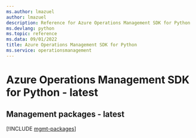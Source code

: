 ```yaml
---
ms.author: lmazuel
author: lmazuel
description: Reference for Azure Operations Management SDK for Python
ms.devlang: python
ms.topic: reference
ms.data: 09/01/2022
title: Azure Operations Management SDK for Python
ms.service: operationsmanagement
---
```

# Azure Operations Management SDK for Python - latest

## Management packages - latest
[!INCLUDE [mgmt-packages](operations-management-mgmt-index.md)]